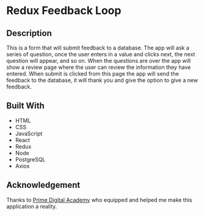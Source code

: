 # Redux Feedback Loop

## Description

This is a form that will submit feedback to a database. The app will ask a series of question, once the user enters in a value and clicks next, the next question will appear, and so on. When the questions are over the app will show a review page where the user can review the information they have entered. When submit is clicked from this page the app will send the feedback to the database, it will thank you and give the option to give a new feedback.

## Built With

- HTML
- CSS
- JavaScript
- React
- Redux
- Node
- PostgreSQL
- Axios

## Acknowledgement

Thanks to [Prime Digital Academy](www.primeacademy.io) who equipped and helped me make this application a reality.
